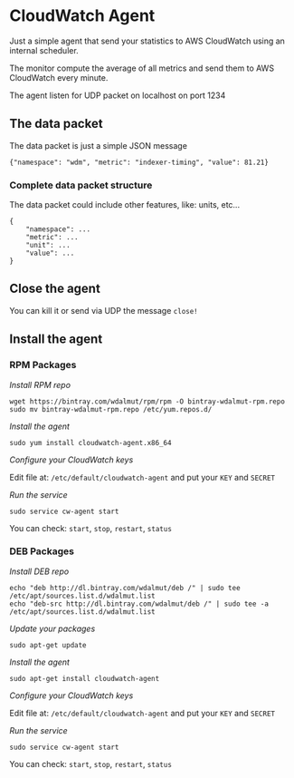 # CloudWatch Agent

Just a simple agent that send your statistics to AWS CloudWatch using
an internal scheduler.

The monitor compute the average of all metrics and send them to
AWS CloudWatch every minute.

The agent listen for UDP packet on localhost on port 1234

## The data packet

The data packet is just a simple JSON message

```
{"namespace": "wdm", "metric": "indexer-timing", "value": 81.21}
```

### Complete data packet structure

The data packet could include other features, like: units, etc...

```
{
    "namespace": ...
    "metric": ...
    "unit": ...
    "value": ...
}
```

## Close the agent

You can kill it or send via UDP the message `close!`

## Install the agent


### RPM Packages

*Install RPM repo*

```
wget https://bintray.com/wdalmut/rpm/rpm -O bintray-wdalmut-rpm.repo
sudo mv bintray-wdalmut-rpm.repo /etc/yum.repos.d/
```

*Install the agent*

```
sudo yum install cloudwatch-agent.x86_64
```

*Configure your CloudWatch keys*

Edit file at: `/etc/default/cloudwatch-agent` and put your `KEY` and `SECRET`

*Run the service*

```
sudo service cw-agent start
```

You can check: `start`, `stop`, `restart`, `status`

### DEB Packages

*Install DEB repo*

```
echo "deb http://dl.bintray.com/wdalmut/deb /" | sudo tee /etc/apt/sources.list.d/wdalmut.list
echo "deb-src http://dl.bintray.com/wdalmut/deb /" | sudo tee -a /etc/apt/sources.list.d/wdalmut.list
```

*Update your packages*

```
sudo apt-get update
```

*Install the agent*

```
sudo apt-get install cloudwatch-agent
```

*Configure your CloudWatch keys*

Edit file at: `/etc/default/cloudwatch-agent` and put your `KEY` and `SECRET`

*Run the service*

```
sudo service cw-agent start
```

You can check: `start`, `stop`, `restart`, `status`


